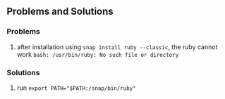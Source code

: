## Problems and Solutions
### Problems
1. after installation using ```snap install ruby --classic```, the ruby cannot work ```bash: /usr/bin/ruby: No such file or directory```     

### Solutions
1. run ```export PATH="$PATH:/snap/bin/ruby"```
